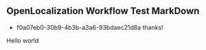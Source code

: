 ## OpenLocalization Workflow Test MarkDown
* f0a07eb0-30b9-4b3b-a3a6-93bdaec21d8a 
thanks!

Hello world